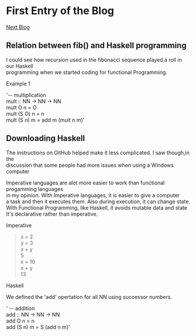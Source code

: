 # First Entry of the Blog

[Next Blog](https://github.com/aarhusdavid/CPSC_354_Blog/blob/master/2nd_entry.md)
 
## Relation between fib() and Haskell programming

I could see how recursion used in the fibonacci sequence played a roll in our Haskell <br/>
programming when we started coding for functional Programming. <br/>

Example 1 <br/>

'-- multiplication <br/>
mult :: NN -> NN -> NN <br/>
mult O n = O <br/>
mult (S O) n = n <br/>
mult (S n) m = add m (mult n m)' <br/>

## Downloading Haskell

 The instructions on GitHub helped make it less complicated. I saw though,in the <br/>
discussion that some people had more issues when using a Windows computer<br/>

Imperative languages are alot more easier to work than functional progamming languages <br/>
in my opinion. With Imperative languages, it is easier to give a computer <br/>
a task and then it executes them. Also during execution, it can change state. <br/>
With Functional Programming, like Haskell, it avoids mutable data and state <br/>
It's declarative rather than imperative.

Imperative

> x = 2 <br/>
> y = 3 <br/>
> x + y <br/>
> 5 <br/>
> x = 10 <br/>
> x + y <br/>
> 13 <br/>

Haskell

We defined the 'add' opertation for all NN using successor numbers.

' -- addition <br/>
add :: NN -> NN -> NN <br/>
add O n = n <br/>
add (S n) m = S (add n m)' <br/>



